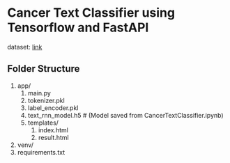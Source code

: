 # Cancer Text Classifier using Tensorflow and FastAPI

dataset: [link](https://www.kaggle.com/datasets/falgunipatel19/biomedical-text-publication-classification/data)

## Folder Structure
1. app/
    1. main.py
    2. tokenizer.pkl
    3. label_encoder.pkl
    4. text_rnn_model.h5      # (Model saved from CancerTextClassifier.ipynb)
    5. templates/
       1. index.html
       2. result.html
3. venv/
4. requirements.txt
